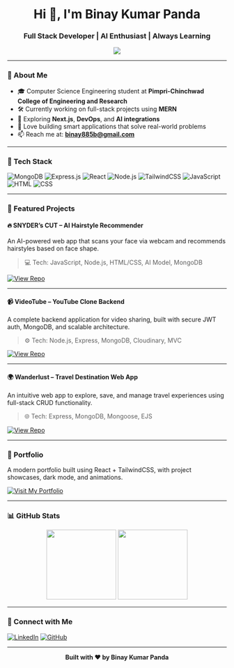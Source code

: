 <h1 align="center">Hi 👋, I'm Binay Kumar Panda</h1>
<h3 align="center">Full Stack Developer | AI Enthusiast | Always Learning</h3>

<p align="center">
  <img src="https://readme-typing-svg.herokuapp.com?color=00F7FF&center=true&vCenter=true&lines=MERN+Stack+Developer;AI+Enthusiast;Open+Source+Contributor;Passionate+Learner" />
</p>

---

### 🚀 About Me

- 🎓 Computer Science Engineering student at **Pimpri-Chinchwad College of Engineering and Research**
- 🛠️ Currently working on full-stack projects using **MERN**
- 🎯 Exploring **Next.js**, **DevOps**, and **AI integrations**
- 🧠 Love building smart applications that solve real-world problems
- 📫 Reach me at: **binay885b@gmail.com**

---

### 💼 Tech Stack

![MongoDB](https://img.shields.io/badge/MongoDB-4DB33D?style=for-the-badge&logo=mongodb&logoColor=white)
![Express.js](https://img.shields.io/badge/Express.js-000000?style=for-the-badge&logo=express&logoColor=white)
![React](https://img.shields.io/badge/React-61DAFB?style=for-the-badge&logo=react&logoColor=black)
![Node.js](https://img.shields.io/badge/Node.js-339933?style=for-the-badge&logo=node.js&logoColor=white)
![TailwindCSS](https://img.shields.io/badge/TailwindCSS-38B2AC?style=for-the-badge&logo=tailwind-css&logoColor=white)
![JavaScript](https://img.shields.io/badge/JavaScript-F7DF1E?style=for-the-badge&logo=javascript&logoColor=black)
![HTML](https://img.shields.io/badge/HTML5-E34F26?style=for-the-badge&logo=html5&logoColor=white)
![CSS](https://img.shields.io/badge/CSS3-1572B6?style=for-the-badge&logo=css3&logoColor=white)

---

### 🌟 Featured Projects

#### 🔥 SNYDER’s CUT – AI Hairstyle Recommender  
An AI-powered web app that scans your face via webcam and recommends hairstyles based on face shape.

> 💻 Tech: JavaScript, Node.js, HTML/CSS, AI Model, MongoDB

[![View Repo](https://img.shields.io/badge/GitHub-SNYDER's%20CUT-blue?style=for-the-badge&logo=github)](https://github.com/Binay-panda19/snyders-cut)

---

#### 📹 VideoTube – YouTube Clone Backend  
A complete backend application for video sharing, built with secure JWT auth, MongoDB, and scalable architecture.

> ⚙️ Tech: Node.js, Express, MongoDB, Cloudinary, MVC

[![View Repo](https://img.shields.io/badge/GitHub-VideoTube-orange?style=for-the-badge&logo=github)](https://github.com/Binay-panda19/videotube)

---

#### 🌍 Wanderlust – Travel Destination Web App  
An intuitive web app to explore, save, and manage travel experiences using full-stack CRUD functionality.

> 🌐 Tech: Express, MongoDB, Mongoose, EJS

[![View Repo](https://img.shields.io/badge/GitHub-Wanderlust-green?style=for-the-badge&logo=github)](https://github.com/Binay-panda19/wanderlust)

---

### 🎯 Portfolio

A modern portfolio built using React + TailwindCSS, with project showcases, dark mode, and animations.

[![Visit My Portfolio](https://img.shields.io/badge/Portfolio-Website-blueviolet?style=for-the-badge&logo=react)](https://binaya-portfolio-beige.vercel.app/) <!-- Replace with your actual link -->

---

### 📊 GitHub Stats

<p align="center">
  <img src="https://github-readme-stats.vercel.app/api?username=Binay-panda19&show_icons=true&theme=tokyonight" height="160"/>
  <img src="https://github-readme-stats.vercel.app/api/top-langs/?username=Binay-panda19&layout=compact&theme=tokyonight" height="160"/>
</p>

---

### 🔗 Connect with Me

[![LinkedIn](https://img.shields.io/badge/LinkedIn-Binaya_Panda-blue?style=for-the-badge&logo=linkedin)](https://www.linkedin.com/in/binaya-panda) <!-- Replace with your LinkedIn -->
[![GitHub](https://img.shields.io/badge/GitHub-Binay--panda19-black?style=for-the-badge&logo=github)](https://github.com/Binay-panda19)

---

<p align="center">
  <b>Built with ❤️ by Binay Kumar Panda</b>
</p>

